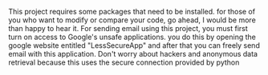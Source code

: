 This project requires some packages that need to be installed. for those of you who want to modify or compare your code, go ahead, I would be more than happy to hear it. For sending email using this project, you must first turn on access to Google's unsafe applications. you do this by opening the google website entitled "LessSecureApp" and after that you can freely send email with this application. Don't worry about hackers and anonymous data retrieval because this uses the secure connection provided by python
